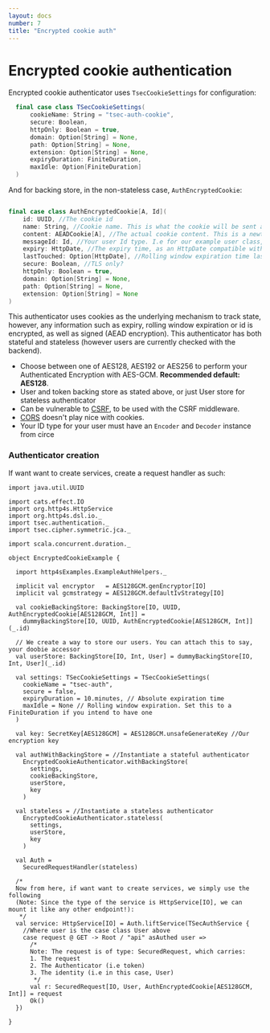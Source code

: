 ```yaml
---
layout: docs
number: 7
title: "Encrypted cookie auth"
---
```

# Encrypted cookie authentication

Encrypted cookie authenticator uses `TsecCookieSettings` for configuration:
```scala
  final case class TSecCookieSettings(
      cookieName: String = "tsec-auth-cookie",
      secure: Boolean,
      httpOnly: Boolean = true,
      domain: Option[String] = None,
      path: Option[String] = None,
      extension: Option[String] = None,
      expiryDuration: FiniteDuration,
      maxIdle: Option[FiniteDuration]
  )
```

And for backing store, in the non-stateless case,  `AuthEncryptedCookie`:

```scala

final case class AuthEncryptedCookie[A, Id](
    id: UUID, //The cookie id
    name: String, //Cookie name. This is what the cookie will be sent as to your client
    content: AEADCookie[A], //The actual cookie content. This is a newtype over string. Coerce using `AEADCookie[A](rawString)`
    messageId: Id, //Your user Id type. I.e for our example user class, this is Int
    expiry: HttpDate, //The expiry time, as an HttpDate compatible with http4s
    lastTouched: Option[HttpDate], //Rolling window expiration time last touched.
    secure: Boolean, //TLS only?
    httpOnly: Boolean = true,
    domain: Option[String] = None,
    path: Option[String] = None,
    extension: Option[String] = None
)
```

This authenticator uses cookies as the underlying mechanism to track state, however, any information such as expiry, 
rolling window expiration or id is encrypted, as well as signed (AEAD encryption). 
This authenticator has both stateful and stateless (however users are currently checked with the backend).

* Choose between one of AES128, AES192 or AES256 to perform your Authenticated Encryption with AES-GCM. 
**Recommended default: AES128**.
* User and token backing store as stated above, or just User store for stateless authenticator
* Can be vulnerable to [CSRF](https://en.wikipedia.org/wiki/Cross-site_request_forgery), to be used with the CSRF middleware.
* [CORS](https://en.wikipedia.org/wiki/Cross-origin_resource_sharing) doesn't play nice with cookies.
* Your ID type for your user must have an `Encoder` and `Decoder` instance from circe

### Authenticator creation
If want want to create services, create a request handler as such:

```tut:silent
import java.util.UUID

import cats.effect.IO
import org.http4s.HttpService
import org.http4s.dsl.io._
import tsec.authentication._
import tsec.cipher.symmetric.jca._

import scala.concurrent.duration._

object EncryptedCookieExample {

  import http4sExamples.ExampleAuthHelpers._

  implicit val encryptor   = AES128GCM.genEncryptor[IO]
  implicit val gcmstrategy = AES128GCM.defaultIvStrategy[IO]

  val cookieBackingStore: BackingStore[IO, UUID, AuthEncryptedCookie[AES128GCM, Int]] =
    dummyBackingStore[IO, UUID, AuthEncryptedCookie[AES128GCM, Int]](_.id)

  // We create a way to store our users. You can attach this to say, your doobie accessor
  val userStore: BackingStore[IO, Int, User] = dummyBackingStore[IO, Int, User](_.id)

  val settings: TSecCookieSettings = TSecCookieSettings(
    cookieName = "tsec-auth",
    secure = false,
    expiryDuration = 10.minutes, // Absolute expiration time
    maxIdle = None // Rolling window expiration. Set this to a FiniteDuration if you intend to have one
  )

  val key: SecretKey[AES128GCM] = AES128GCM.unsafeGenerateKey //Our encryption key

  val authWithBackingStore = //Instantiate a stateful authenticator
    EncryptedCookieAuthenticator.withBackingStore(
      settings,
      cookieBackingStore,
      userStore,
      key
    )

  val stateless = //Instantiate a stateless authenticator
    EncryptedCookieAuthenticator.stateless(
      settings,
      userStore,
      key
    )

  val Auth =
    SecuredRequestHandler(stateless)

  /*
  Now from here, if want want to create services, we simply use the following
  (Note: Since the type of the service is HttpService[IO], we can mount it like any other endpoint!):
   */
  val service: HttpService[IO] = Auth.liftService(TSecAuthService {
    //Where user is the case class User above
    case request @ GET -> Root / "api" asAuthed user =>
      /*
      Note: The request is of type: SecuredRequest, which carries:
      1. The request
      2. The Authenticator (i.e token)
      3. The identity (i.e in this case, User)
       */
      val r: SecuredRequest[IO, User, AuthEncryptedCookie[AES128GCM, Int]] = request
      Ok()
  })

}
```